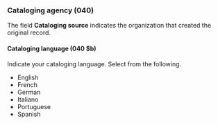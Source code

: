 ### Cataloging agency (040)

The field **Cataloging source** indicates the organization that created the original record.

#### Cataloging language (040 $b)

Indicate your cataloging language. Select from the following.
- English
- French
- German
- Italiano
- Portuguese
- Spanish

